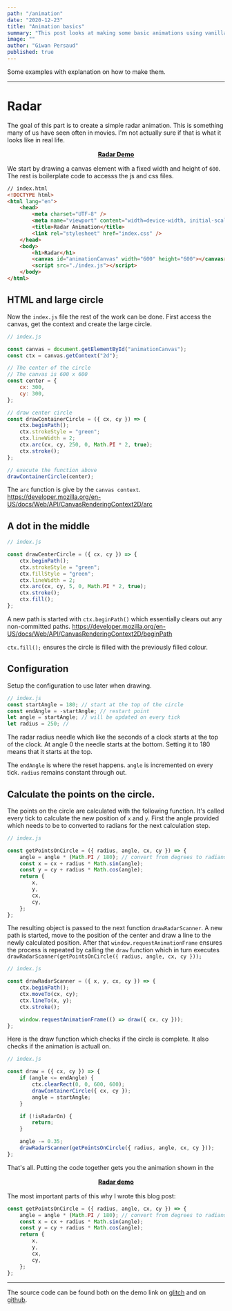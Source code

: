 ```yaml
---
path: "/animation"
date: "2020-12-23"
title: "Animation basics"
summary: "This post looks at making some basic animations using vanilla js"
image: ""
author: "Giwan Persaud"
published: true
---
```


Some examples with explanation on how to make them.

---

# Radar

The goal of this part is to create a simple radar animation. This is something many of us have seen often in movies. I'm not actually sure if that is what it looks like in real life.

<style>
    a[href="https://ebony-shaded-duckling.glitch.me"] {
        text-align: center; 
        display: block;
        margin: 16px 0;
        color: var(--color-primary);
        font-weight: 800;
    }
</style>
<a href="https://ebony-shaded-duckling.glitch.me" target="_blank" rel="noopener noreference">
    Radar Demo
</a>

We start by drawing a canvas element with a fixed width and height of `600`. The rest is boilerplate code to accesss the js and css files.

```html
// index.html
<!DOCTYPE html>
<html lang="en">
    <head>
        <meta charset="UTF-8" />
        <meta name="viewport" content="width=device-width, initial-scale=1.0" />
        <title>Radar Animation</title>
        <link rel="stylesheet" href="index.css" />
    </head>
    <body>
        <h1>Radar</h1>
        <canvas id="animationCanvas" width="600" height="600"></canvas>
        <script src="./index.js"></script>
    </body>
</html>
```

## HTML and large circle

Now the `index.js` file the rest of the work can be done. First access the canvas, get the context and create the large circle.

```javascript
// index.js

const canvas = document.getElementById("animationCanvas");
const ctx = canvas.getContext("2d");

// The center of the circle
// The canvas is 600 x 600
const center = {
    cx: 300,
    cy: 300,
};

// draw center circle
const drawContainerCircle = ({ cx, cy }) => {
    ctx.beginPath();
    ctx.strokeStyle = "green";
    ctx.lineWidth = 2;
    ctx.arc(cx, cy, 250, 0, Math.PI * 2, true);
    ctx.stroke();
};

// execute the function above
drawContainerCircle(center);
```

The `arc` function is give by the `canvas context`. https://developer.mozilla.org/en-US/docs/Web/API/CanvasRenderingContext2D/arc

## A dot in the middle

```javascript
// index.js

const drawCenterCircle = ({ cx, cy }) => {
    ctx.beginPath();
    ctx.strokeStyle = "green";
    ctx.fillStyle = "green";
    ctx.lineWidth = 2;
    ctx.arc(cx, cy, 5, 0, Math.PI * 2, true);
    ctx.stroke();
    ctx.fill();
};
```

A new path is started with `ctx.beginPath()` which essentially clears out any non-committed paths. https://developer.mozilla.org/en-US/docs/Web/API/CanvasRenderingContext2D/beginPath

`ctx.fill();` ensures the circle is filled with the previously filled colour.

## Configuration

Setup the configuration to use later when drawing.

```javascript
// index.js
const startAngle = 180; // start at the top of the circle
const endAngle = -startAngle; // restart point
let angle = startAngle; // will be updated on every tick
let radius = 250; //
```

The radar radius needle which like the seconds of a clock starts at the top of the clock.
At angle 0 the needle starts at the bottom. Setting it to 180 means that it starts at the top.

The `endAngle` is where the reset happens.
`angle` is incremented on every tick.
`radius` remains constant through out.

## Calculate the points on the circle.

The points on the circle are calculated with the following function. It's called every tick to calculate the new position of `x` and `y`. First the angle provided which needs to be to converted to radians for the next calculation step.

```javascript
// index.js

const getPointsOnCircle = ({ radius, angle, cx, cy }) => {
    angle = angle * (Math.PI / 180); // convert from degrees to radians
    const x = cx + radius * Math.sin(angle);
    const y = cy + radius * Math.cos(angle);
    return {
        x,
        y,
        cx,
        cy,
    };
};
```

The resulting object is passed to the next function `drawRadarScanner`. A new path is started, move to the position of the center and draw a line to the newly calculated position. After that `window.requestAnimationFrame` ensures the process is repeated by calling the `draw` function which in turn executes `drawRadarScanner(getPointsOnCircle({ radius, angle, cx, cy }));`

```javascript
// index.js

const drawRadarScanner = ({ x, y, cx, cy }) => {
    ctx.beginPath();
    ctx.moveTo(cx, cy);
    ctx.lineTo(x, y);
    ctx.stroke();

    window.requestAnimationFrame(() => draw({ cx, cy }));
};
```

Here is the draw function which checks if the circle is complete. It also checks if the animation is actuall on.

```javascript
// index.js

const draw = ({ cx, cy }) => {
    if (angle <= endAngle) {
        ctx.clearRect(0, 0, 600, 600);
        drawContainerCircle({ cx, cy });
        angle = startAngle;
    }

    if (!isRadarOn) {
        return;
    }

    angle -= 0.35;
    drawRadarScanner(getPointsOnCircle({ radius, angle, cx, cy }));
};
```

That's all. Putting the code together gets you the animation shown in the <a href="https://ebony-shaded-duckling.glitch.me" target="_blank" rel="noopener noreference">Radar demo</a>

The most important parts of this why I wrote this blog post:

```javascript
const getPointsOnCircle = ({ radius, angle, cx, cy }) => {
    angle = angle * (Math.PI / 180); // convert from degrees to radians
    const x = cx + radius * Math.sin(angle);
    const y = cy + radius * Math.cos(angle);
    return {
        x,
        y,
        cx,
        cy,
    };
};
```

---

The source code can be found both on the demo link on <a href="https://ebony-shaded-duckling.glitch.me/" alt="demo on glith">glitch</a> and on <a href="https://github.com/Giwan/demo-radar" alt="project source code">github</a>.
